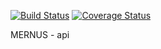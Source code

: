 [![Build Status](https://travis-ci.com/BackspineStudios/mernus-api.svg?branch=master)](https://travis-ci.com/BackspineStudios/mernus-api)
[![Coverage Status](https://coveralls.io/repos/github/BackspineStudios/mernus-api/badge.svg?branch=feature/coveralls)](https://coveralls.io/github/BackspineStudios/mernus-api?branch=feature/coveralls)

MERNUS - api 
